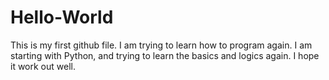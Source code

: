 # Hello-World

This is my first github file. I am trying to learn how to program again. I am starting with Python, and trying to learn the basics and logics again. I hope it work out well.
